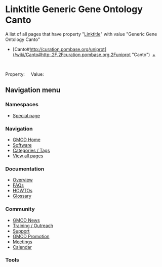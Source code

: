 



<span id="top"></span>




# <span dir="auto">Linktitle Generic Gene Ontology Canto</span>






A list of all pages that have property
"[Linktitle](/wiki/Property%3ALinktitle "Property%3ALinktitle")" with value
"Generic Gene Ontology Canto"  

- [Canto#http://curation.pombase.org/uniprot](/wiki/Canto#http:.2F.2Fcuration.pombase.org.2Funiprot "Canto")  <span class="smwbrowse">[+](/wiki/Special%253ABrowse/Canto-23http%3A-2F-2Fcuration.pombase.org-2Funiprot "Special%253ABrowse/Canto-23http%3A-2F-2Fcuration.pombase.org-2Funiprot")</span>

 

Property:     Value:








## Navigation menu



### Namespaces

- <span id="ca-nstab-special">[Special
  page](/wiki/Special%3ASearchByProperty/Linktitle/Generic-20Gene-20Ontology-20Canto "This is a special page, you cannot edit the page itself")</span>






### Navigation



- <span id="n-GMOD-Home">[GMOD Home](/wiki/Main_Page)</span>
- <span id="n-Software">[Software](/wiki/GMOD_Components)</span>
- <span id="n-Categories-.2F-Tags">[Categories /
  Tags](/wiki/Categories)</span>
- <span id="n-View-all-pages">[View all
  pages](/wiki/Special:AllPages)</span>




### Documentation



- <span id="n-Overview">[Overview](/wiki/Overview)</span>
- <span id="n-FAQs">[FAQs](/wiki/Category%3AFAQ)</span>
- <span id="n-HOWTOs">[HOWTOs](/wiki/Category%3AHOWTO)</span>
- <span id="n-Glossary">[Glossary](/wiki/Glossary)</span>




### Community



- <span id="n-GMOD-News">[GMOD News](/wiki/GMOD_News)</span>
- <span id="n-Training-.2F-Outreach">[Training /
  Outreach](/wiki/Training_and_Outreach)</span>
- <span id="n-Support">[Support](/wiki/Support)</span>
- <span id="n-GMOD-Promotion">[GMOD
  Promotion](/wiki/GMOD_Promotion)</span>
- <span id="n-Meetings">[Meetings](/wiki/Meetings)</span>
- <span id="n-Calendar">[Calendar](/wiki/Calendar)</span>




### Tools












<!-- -->





